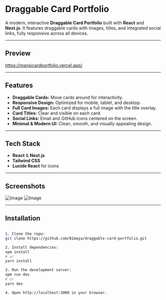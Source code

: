 # Draggable Card Portfolio

A modern, interactive **Draggable Card Portfolio** built with **React** and **Next.js**. It features draggable cards with images, titles, and integrated social links, fully responsive across all devices.

---

## Preview

https://mansicardportfolio.vercel.app/

---
## Features

- **Draggable Cards:** Move cards around for interactivity.  
- **Responsive Design:** Optimized for mobile, tablet, and desktop.  
- **Full Card Images:** Each card displays a full image with the title overlay.  
- **Card Titles:** Clear and visible on each card.  
- **Social Links:** Email and GitHub icons centered on the screen.  
- **Minimal & Modern UI:** Clean, smooth, and visually appealing design.

---

## Tech Stack

- **React** & **Next.js**  
- **Tailwind CSS**  
- **Lucide React** for icons  

---
## Screenshots

![Image](https://github.com/user-attachments/assets/3c8de78a-e592-4ec3-9bf7-f528f4690a98)
![Image](https://github.com/user-attachments/assets/747ccf3f-75b7-4565-85cb-f64816af4226)

---
## Installation

```bash

1. Clone the repo:
git clone https://github.com/01maya/draggable-card-portfolio.git

2. Install dependencies:
npm install
# or
yarn install

3. Run the development server:
npm run dev
# or
yarn dev

4. Open http://localhost:3000 in your browser.
